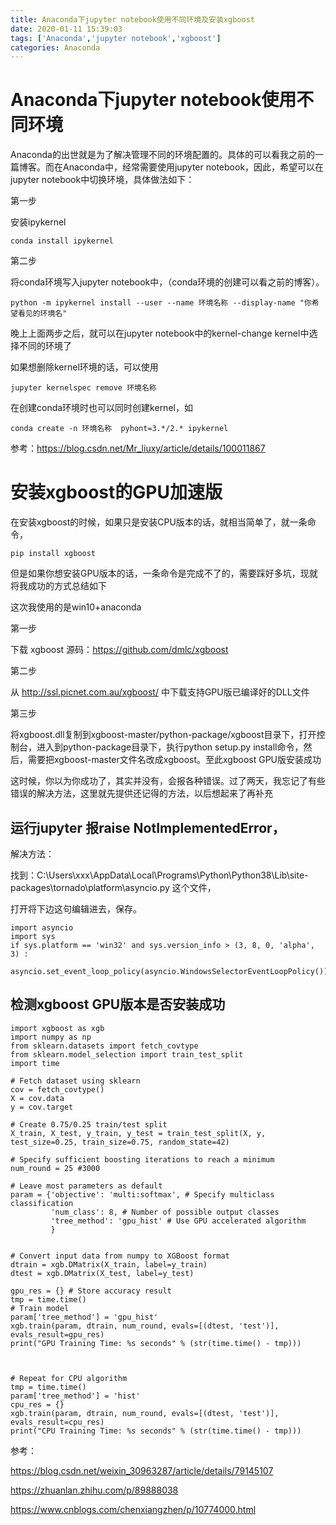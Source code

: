 ```yaml
---
title: Anaconda下jupyter notebook使用不同环境及安装xgboost
date: 2020-01-11 15:39:03
tags: ['Anaconda','jupyter notebook','xgboost']
categories: Anaconda
---
```



# Anaconda下jupyter notebook使用不同环境
Anaconda的出世就是为了解决管理不同的环境配置的。具体的可以看我之前的一篇博客。而在Anaconda中，经常需要使用jupyter notebook，因此，希望可以在jupyter notebook中切换环境，具体做法如下：

第一步

安装ipykernel
```
conda install ipykernel
```

第二步

将conda环境写入jupyter notebook中，（conda环境的创建可以看之前的博客）。

```
python -m ipykernel install --user --name 环境名称 --display-name "你希望看见的环境名"
```

晚上上面两步之后，就可以在jupyter notebook中的kernel-change kernel中选择不同的环境了

如果想删除kernel环境的话，可以使用
```
jupyter kernelspec remove 环境名称
```

在创建conda环境时也可以同时创建kernel，如
```
conda create -n 环境名称  pyhont=3.*/2.* ipykernel
```

 参考：https://blog.csdn.net/Mr_liuxy/article/details/100011867
 



# 安装xgboost的GPU加速版

在安装xgboost的时候，如果只是安装CPU版本的话，就相当简单了，就一条命令，
```
pip install xgboost
```

但是如果你想安装GPU版本的话，一条命令是完成不了的，需要踩好多坑，现就将我成功的方式总结如下

这次我使用的是win10+anaconda

第一步

下载 xgboost 源码：https://github.com/dmlc/xgboost

第二步

从 http://ssl.picnet.com.au/xgboost/ 中下载支持GPU版已编译好的DLL文件

第三步

将xgboost.dll复制到xgboost-master/python-package/xgboost目录下，打开控制台，进入到python-package目录下，执行python setup.py install命令，然后，需要把xgboost-master文件名改成xgboost。至此xgboost GPU版安装成功

这时候，你以为你成功了，其实并没有，会报各种错误。过了两天，我忘记了有些错误的解决方法，这里就先提供还记得的方法，以后想起来了再补充

## 运行jupyter 报raise NotImplementedError，
解决方法：

找到：C:\Users\xxx\AppData\Local\Programs\Python\Python38\Lib\site-packages\tornado\platform\asyncio.py 这个文件，

打开将下边这句编辑进去，保存。

```
import asyncio
import sys
if sys.platform == 'win32' and sys.version_info > (3, 8, 0, 'alpha', 3) :
    asyncio.set_event_loop_policy(asyncio.WindowsSelectorEventLoopPolicy())
```





## 检测xgboost GPU版本是否安装成功

```
import xgboost as xgb
import numpy as np
from sklearn.datasets import fetch_covtype
from sklearn.model_selection import train_test_split
import time

# Fetch dataset using sklearn
cov = fetch_covtype()
X = cov.data
y = cov.target

# Create 0.75/0.25 train/test split
X_train, X_test, y_train, y_test = train_test_split(X, y, test_size=0.25, train_size=0.75, random_state=42)

# Specify sufficient boosting iterations to reach a minimum
num_round = 25 #3000

# Leave most parameters as default
param = {'objective': 'multi:softmax', # Specify multiclass classification
         'num_class': 8, # Number of possible output classes
         'tree_method': 'gpu_hist' # Use GPU accelerated algorithm
         }


# Convert input data from numpy to XGBoost format
dtrain = xgb.DMatrix(X_train, label=y_train)
dtest = xgb.DMatrix(X_test, label=y_test)

gpu_res = {} # Store accuracy result
tmp = time.time()
# Train model
param['tree_method'] = 'gpu_hist'
xgb.train(param, dtrain, num_round, evals=[(dtest, 'test')], evals_result=gpu_res)
print("GPU Training Time: %s seconds" % (str(time.time() - tmp)))



# Repeat for CPU algorithm
tmp = time.time()
param['tree_method'] = 'hist'
cpu_res = {}
xgb.train(param, dtrain, num_round, evals=[(dtest, 'test')], evals_result=cpu_res)
print("CPU Training Time: %s seconds" % (str(time.time() - tmp)))
```


参考：

https://blog.csdn.net/weixin_30963287/article/details/79145107

https://zhuanlan.zhihu.com/p/89888038

https://www.cnblogs.com/chenxiangzhen/p/10774000.html
